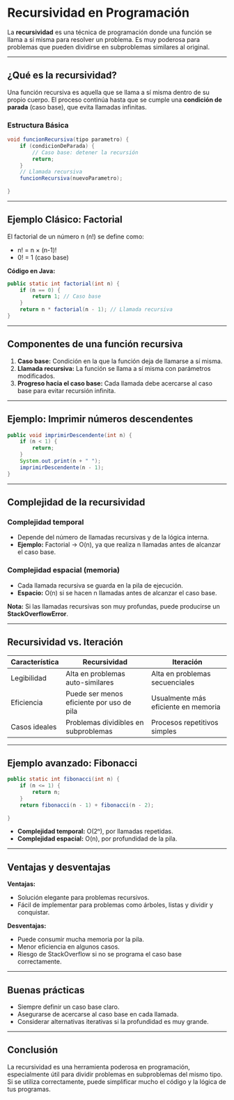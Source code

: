 # Recursividad en Programación

La **recursividad** es una técnica de programación donde una función se llama a sí misma para resolver un problema. Es muy poderosa para problemas que pueden dividirse en subproblemas similares al original.

---

## ¿Qué es la recursividad?

Una función recursiva es aquella que se llama a sí misma dentro de su propio cuerpo. El proceso continúa hasta que se cumple una **condición de parada** (caso base), que evita llamadas infinitas.

### Estructura Básica

```java
void funcionRecursiva(tipo parametro) {
    if (condicionDeParada) {
        // Caso base: detener la recursión
        return;
    }
    // Llamada recursiva
    funcionRecursiva(nuevoParametro);
    
}
```

---

## Ejemplo Clásico: Factorial

El factorial de un número n (n!) se define como:

- n! = n × (n-1)!
- 0! = 1 (caso base)

**Código en Java:**

```java
public static int factorial(int n) {
    if (n == 0) {
        return 1; // Caso base
    } 
    return n * factorial(n - 1); // Llamada recursiva
}
```

---

## Componentes de una función recursiva

1. **Caso base:** Condición en la que la función deja de llamarse a sí misma.
2. **Llamada recursiva:** La función se llama a sí misma con parámetros modificados.
3. **Progreso hacia el caso base:** Cada llamada debe acercarse al caso base para evitar recursión infinita.

---

## Ejemplo: Imprimir números descendentes

```java
public void imprimirDescendente(int n) {
    if (n < 1) {
        return;
    }
    System.out.print(n + " ");
    imprimirDescendente(n - 1);
}
```

---

## Complejidad de la recursividad

### Complejidad temporal

- Depende del número de llamadas recursivas y de la lógica interna.
- **Ejemplo:** Factorial → O(n), ya que realiza n llamadas antes de alcanzar el caso base.

### Complejidad espacial (memoria)

- Cada llamada recursiva se guarda en la pila de ejecución.
- **Espacio:** O(n) si se hacen n llamadas antes de alcanzar el caso base.

**Nota:** Si las llamadas recursivas son muy profundas, puede producirse un **StackOverflowError**.

---

## Recursividad vs. Iteración

| Característica | Recursividad | Iteración |
|----------------|--------------|-----------|
| Legibilidad    | Alta en problemas auto-similares | Alta en problemas secuenciales |
| Eficiencia     | Puede ser menos eficiente por uso de pila | Usualmente más eficiente en memoria |
| Casos ideales  | Problemas dividibles en subproblemas | Procesos repetitivos simples |

---

## Ejemplo avanzado: Fibonacci

```java
public static int fibonacci(int n) {
    if (n <= 1) {
        return n;
    }
    return fibonacci(n - 1) + fibonacci(n - 2);
    
}
```
- **Complejidad temporal:** O(2ⁿ), por llamadas repetidas.
- **Complejidad espacial:** O(n), por profundidad de la pila.

---

## Ventajas y desventajas

**Ventajas:**
- Solución elegante para problemas recursivos.
- Fácil de implementar para problemas como árboles, listas y dividir y conquistar.

**Desventajas:**
- Puede consumir mucha memoria por la pila.
- Menor eficiencia en algunos casos.
- Riesgo de StackOverflow si no se programa el caso base correctamente.

---

## Buenas prácticas

- Siempre definir un caso base claro.
- Asegurarse de acercarse al caso base en cada llamada.
- Considerar alternativas iterativas si la profundidad es muy grande.

---

## Conclusión

La recursividad es una herramienta poderosa en programación, especialmente útil para dividir problemas en subproblemas del mismo tipo. Si se utiliza correctamente, puede simplificar mucho el código y la lógica de tus programas.
